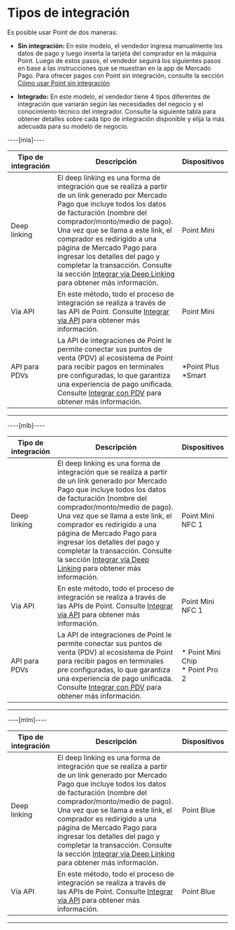 # Tipos de integración

Es posible usar Point de dos maneras:

* **Sin integración:** En este modelo, el vendedor ingresa manualmente los datos de pago y luego inserta la tarjeta del comprador en la máquina Point. Luego de estos pasos, el vendedor seguirá los siguientes pasos en base a las instrucciones que se muestran en la app de Mercado Pago. Para ofrecer pagos con Point sin integración, consulte la sección [Cómo usar Point sin integración](/developers/es/docs/mp-point/how-tos/how-to-use-point-without-integration)

* **Integrado:** En este modelo, el vendedor tiene 4 tipos diferentes de integración que variarán según las necesidades del negocio y el conocimiento técnico del integrador. Consulte la siguiente tabla para obtener detalles sobre cada tipo de integración disponible y elija la más adecuada para su modelo de negocio.

----[mla]----

| Tipo de integración | Descripción | Dispositivos |
| --- | --- | --- |
| Deep linking | El deep linking es una forma de integración que se realiza a partir de un link generado por Mercado Pago que incluye todos los datos de facturación (nombre del comprador/monto/medio de pago). Una vez que se llama a este link, el comprador es redirigido a una página de Mercado Pago para ingresar los detalles del pago y completar la transacción. Consulte la sección [Integrar via Deep Linking](/developers/es/docs/mp-point/integration-configuration/integrate-mobile-devices/integrate-via-deep-linking) para obtener más información. | Point Mini |
| Vía API | En este método, todo el proceso de integración se realiza a través de las API de Point. Consulte [Integrar via API](/developers/es/docs/mp-point/integration-configuration/integrate-mobile-devices/integrate-via-api) para obtener más información. | Point Mini |
| API para PDVs | La API de integraciones de Point le permite conectar sus puntos de venta (PDV) al ecosistema de Point para recibir pagos en terminales pre configuradas, lo que garantiza una experiencia de pago unificada. Consulte [Integrar con PDV](/developers/es/docs/mp-point/integration-api/introduction) para obtener más información. | *Point Plus <br> *Smart |

------------

----[mlb]----

| Tipo de integración | Descripción | Dispositivos |
| --- | --- | --- |
| Deep linking | El deep linking es una forma de integración que se realiza a partir de un link generado por Mercado Pago que incluye todos los datos de facturación (nombre del comprador/monto/medio de pago). Una vez que se llama a este link, el comprador es redirigido a una página de Mercado Pago para ingresar los detalles del pago y completar la transacción. Consulte la sección [Integrar vía Deep Linking](/developers/es/docs/mp-point/integration-configuration/integrate-mobile-devices/integrate-via-deep-linking) para obtener más información. | Point Mini NFC 1 |
| Vía API | En este método, todo el proceso de integración se realiza a través de las APIs de Point. Consulte [Integrar vía API](/developers/es/docs/mp-point/integration-configuration/integrate-mobile-devices/integrate-via-api) para obtener más información. | Point Mini NFC 1 |
| API para PDVs | La API de integraciones de Point le permite conectar sus puntos de venta (PDV) al ecosistema de Point para recibir pagos en terminales pre configuradas, lo que garantiza una experiencia de pago unificada. Consulte [Integrar con PDV](/developers/es/docs/mp-point/integration-api/introduction) para obtener más información. | * Point Mini Chip <br> * Point Pro 2    |

------------

----[mlm]----

| Tipo de integración | Descripción | Dispositivos |
| --- | --- | --- |
| Deep linking | El deep linking es una forma de integración que se realiza a partir de un link generado por Mercado Pago que incluye todos los datos de facturación (nombre del comprador/monto/medio de pago). Una vez que se llama a este link, el comprador es redirigido a una página de Mercado Pago para ingresar los detalles del pago y completar la transacción. Consulte la sección [Integrar vía Deep Linking](/developers/es/docs/mp-point/integration-configuration/integrate-mobile-devices/integrate-via-deep-linking) para obtener más información. | Point Blue|
| Vía API | En este método, todo el proceso de integración se realiza a través de las APIs de Point. Consulte [Integrar vía API](/developers/es/docs/mp-point/integration-configuration/integrate-mobile-devices/integrate-via-api) para obtener más información. | Point Blue |

------------

